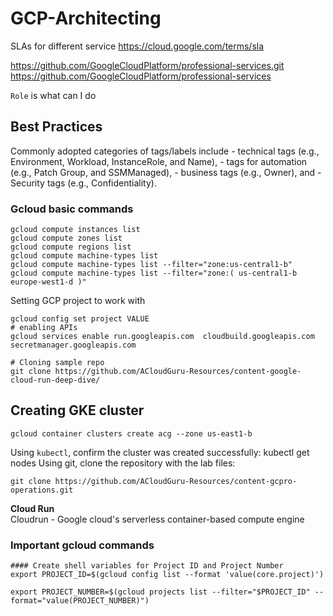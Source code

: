 # GCP-Architecting

SLAs for different service
https://cloud.google.com/terms/sla

https://github.com/GoogleCloudPlatform/professional-services.git
https://github.com/GoogleCloudPlatform/professional-services


`Role` is what can I do
## Best Practices
Commonly adopted categories of tags/labels include 
	- technical tags (e.g., Environment, Workload, InstanceRole, and Name),
	- tags for automation (e.g., Patch Group, and SSMManaged), 
	- business tags (e.g., Owner), and 
	- Security tags (e.g., Confidentiality).




### Gcloud basic commands
```
gcloud compute instances list
gcloud compute zones list
gcloud compute regions list
gcloud compute machine-types list
gcloud compute machine-types list --filter="zone:us-central1-b"
gcloud compute machine-types list --filter="zone:( us-central1-b europe-west1-d )"
```



Setting GCP project to work with
```
gcloud config set project VALUE
# enabling APIs
gcloud services enable run.googleapis.com  cloudbuild.googleapis.com secretmanager.googleapis.com

# Cloning sample repo
git clone https://github.com/ACloudGuru-Resources/content-google-cloud-run-deep-dive/
```




## Creating GKE cluster
```
gcloud container clusters create acg --zone us-east1-b
```

Using `kubectl`, confirm the cluster was created successfully:
kubectl get nodes
Using git, clone the repository with the lab files:
```
git clone https://github.com/ACloudGuru-Resources/content-gcpro-operations.git
```


<b> Cloud Run </b>  
Cloudrun - Google cloud's serverless container-based compute engine

### Important gcloud commands
```
#### Create shell variables for Project ID and Project Number
export PROJECT_ID=$(gcloud config list --format 'value(core.project)')

export PROJECT_NUMBER=$(gcloud projects list --filter="$PROJECT_ID" --format="value(PROJECT_NUMBER)")
```